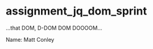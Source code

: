 assignment_jq_dom_sprint
========================

...that DOM, D-DOM DOM DOOOOM...

Name: Matt Conley
